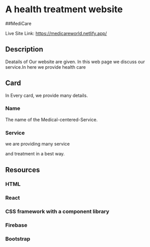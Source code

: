 # A health treatment website

##MediCare

Live Site Link: https://medicareworld.netlify.app/

## Description

Deatails of Our website are given. In this web page we discuss our service.In here we provide health care

## Card

In Every card, we provide many  details.

### Name

The name of the Medical-centered-Service.

### Service
we are providing many service

and treatment in a best way.




## Resources

### HTML

### React

### CSS framework with a component library

### Firebase

### Bootstrap
